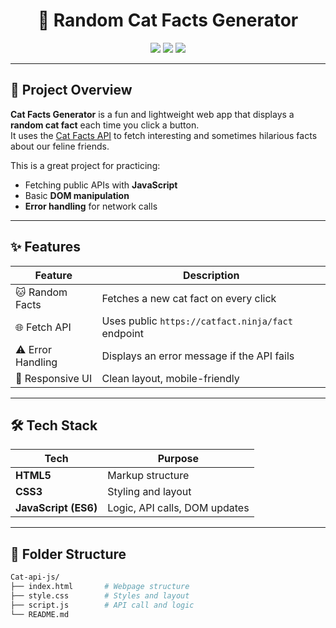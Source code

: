 <h1 align="center">🐾 Random Cat Facts Generator</h1>

<p align="center">
  <img src="https://img.shields.io/github/repo-size/SamratDesai7/Cat-api-js?style=for-the-badge" />
  <img src="https://img.shields.io/github/languages/top/SamratDesai7/Cat-api-js?style=for-the-badge" />
  <img src="https://img.shields.io/github/last-commit/SamratDesai7/Cat-api-js?style=for-the-badge" />
</p>

---

## 📌 Project Overview

**Cat Facts Generator** is a fun and lightweight web app that displays a **random cat fact** each time you click a button.  
It uses the [Cat Facts API](https://catfact.ninja/) to fetch interesting and sometimes hilarious facts about our feline friends.

This is a great project for practicing:
- Fetching public APIs with **JavaScript**
- Basic **DOM manipulation**
- **Error handling** for network calls

---

## ✨ Features

| Feature            | Description                                              |
|--------------------|----------------------------------------------------------|
| 🐱 Random Facts     | Fetches a new cat fact on every click                    |
| 🌐 Fetch API        | Uses public `https://catfact.ninja/fact` endpoint        |
| ⚠️ Error Handling    | Displays an error message if the API fails               |
| 📱 Responsive UI    | Clean layout, mobile-friendly                            |

---

## 🛠 Tech Stack

| Tech               | Purpose                    |
|--------------------|----------------------------|
| **HTML5**          | Markup structure            |
| **CSS3**           | Styling and layout          |
| **JavaScript (ES6)** | Logic, API calls, DOM updates |

---

## 📂 Folder Structure

```bash
Cat-api-js/
├── index.html       # Webpage structure
├── style.css        # Styles and layout
├── script.js        # API call and logic
└── README.md
